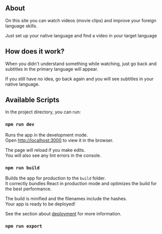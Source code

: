 ## About
On this site you can watch videos (movie clips) and improve your foreign language skills.

Just set up your native language and find a video in your target language

## How does it work?
When you didn't understand something while watching, just go back and subtitles in the primary language will appear.

If you still have no idea, go back again and you will see subtitles in your native language.

## Available Scripts

In the project directory, you can run:

### `npm run dev`

Runs the app in the development mode.<br>
Open [http://localhost:3000](http://localhost:3000) to view it in the browser.

The page will reload if you make edits.<br>
You will also see any lint errors in the console.

### `npm run build`

Builds the app for production to the `build` folder.<br>
It correctly bundles React in production mode and optimizes the build for the best performance.

The build is minified and the filenames include the hashes.<br>
Your app is ready to be deployed!

See the section about [deployment](https://facebook.github.io/create-react-app/docs/deployment) for more information.

### `npm run export`
